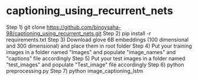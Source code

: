 # captioning_using_recurrent_nets

Step 1) git clone https://github.com/binoysaha-98/captioning_using_recurrent_nets.git
Step 2) pip install -r requirements.txt 
Step 3) Download glove 6B embeddings (100 dimensional and 300 dimensional) and place them in root folder 
Step 4) Put your training images in a folder named "Images" and populate "image_names" and "captions" file accordingly
Step 5) Put your test images in a folder named "test_images" and populate "Test_image" file accordingly 
Step 6) python preprocessing.py
Step 7) python image_captioning_lstm 
